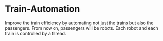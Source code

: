 # Train-Automation
Improve the train efficiency by automating not just the trains but also the passengers. From now on, passengers will be robots. Each robot and each train is controlled by a thread. 
